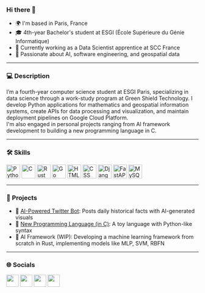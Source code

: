 ### Hi there 👋

- 🌍 I'm based in Paris, France  
- 🎓 4th-year Bachelor's student at ESGI (École Supérieure du Génie Informatique)  
- 💼 Currently working as a Data Scientist apprentice at SCC France
- 🧠 Passionate about AI, software engineering, and geospatial data  

---

### 💻 Description

I’m a fourth-year computer science student at ESGI Paris, specializing in data science through a work-study program at Green Shield Technology. I develop Python applications for mathematics and geospatial information systems, create APIs for data processing and visualization, and maintain deployment pipelines on Google Cloud Platform.  
I'm also engaged in personal projects ranging from AI framework development to building a new programming language in C.

---

### 🛠️ Skills

<p align="left">
  <a href="https://www.python.org/" target="_blank"><img src="https://raw.githubusercontent.com/danielcranney/readme-generator/main/public/icons/skills/python-colored.svg" width="36" height="36" alt="Python" /></a>
  <a href="https://docs.microsoft.com/en-us/cpp/?view=msvc-170" target="_blank"><img src="https://raw.githubusercontent.com/danielcranney/readme-generator/main/public/icons/skills/c-colored.svg" width="36" height="36" alt="C" /></a>
  <a href="https://www.rust-lang.org/" target="_blank"><img src="https://raw.githubusercontent.com/danielcranney/readme-generator/main/public/icons/skills/rust-colored.svg" width="36" height="36" alt="Rust" /></a>
  <a href="https://golang.org/" target="_blank"><img src="https://raw.githubusercontent.com/danielcranney/readme-generator/main/public/icons/skills/go-colored.svg" width="36" height="36" alt="Go" /></a>
  <a href="https://developer.mozilla.org/en-US/docs/Web/HTML" target="_blank"><img src="https://raw.githubusercontent.com/danielcranney/readme-generator/main/public/icons/skills/html5-colored.svg" width="36" height="36" alt="HTML" /></a>
  <a href="https://developer.mozilla.org/en-US/docs/Web/CSS" target="_blank"><img src="https://raw.githubusercontent.com/danielcranney/readme-generator/main/public/icons/skills/css3-colored.svg" width="36" height="36" alt="CSS" /></a>
  <a href="https://www.djangoproject.com/" target="_blank"><img src="https://raw.githubusercontent.com/danielcranney/readme-generator/main/public/icons/skills/django-colored.svg" width="36" height="36" alt="Django" /></a>
  <a href="https://fastapi.tiangolo.com/" target="_blank"><img src="https://avatars.githubusercontent.com/u/51670916?s=200&v=4" width="36" height="36" alt="FastAPI" /></a>
  <a href="https://www.mysql.com/" target="_blank"><img src="https://raw.githubusercontent.com/danielcranney/readme-generator/main/public/icons/skills/mysql-colored.svg" width="36" height="36" alt="MySQL" /></a>
</p>

---

### 🚀 Projects

- 📰 [AI-Powered Twitter Bot](https://twitter.com/lavant_hier): Posts daily historical facts with AI-generated visuals  
- 🧪 [New Programming Language (in C)](https://github.com/Leopold194/NewLanguageC): A toy language with Python-like syntax  
- 🧠 AI Framework (WIP): Developing a machine learning framework from scratch in Rust, implementing models like MLP, SVM, RBFN

---

### 🌐 Socials

<p align="left">
  <a href="https://github.com/Leopold194" target="_blank"><img src="https://raw.githubusercontent.com/danielcranney/readme-generator/main/public/icons/socials/github-dark.svg" width="32" height="32" /></a>
  <a href="https://www.linkedin.com/in/l%C3%A9opold-goudier-539a12242/" target="_blank"><img src="https://raw.githubusercontent.com/danielcranney/readme-generator/main/public/icons/socials/linkedin.svg" width="32" height="32" /></a>
  <a href="https://twitter.com/lavant_hier" target="_blank"><img src="https://raw.githubusercontent.com/danielcranney/readme-generator/main/public/icons/socials/twitter.svg" width="32" height="32" /></a>
  <a href="https://www.instagram.com/leopold_gd/" target="_blank"><img src="https://raw.githubusercontent.com/danielcranney/readme-generator/main/public/icons/socials/instagram.svg" width="32" height="32" /></a>
</p>
